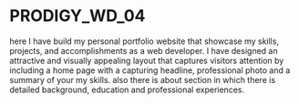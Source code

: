  # PRODIGY_WD_04

here I have build my personal portfolio website that showcase my skills, projects, and accomplishments as a web developer. I have designed an attractive and visually appealing layout that captures visitors attention by including a home page with a capturing headline, professional photo and a summary of your my skills. also there is about section in which there is detailed background,  education and professional experiences.
